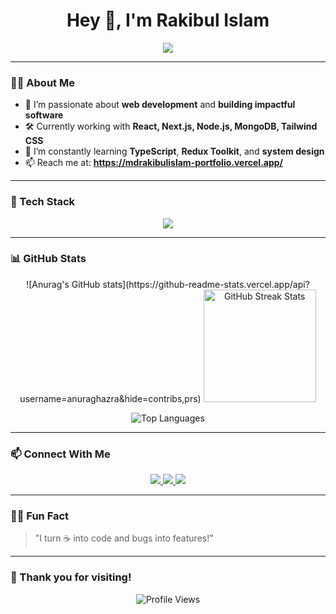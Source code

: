 <!-- README.md -->

<h1 align="center">Hey 👋, I'm Rakibul Islam</h1>

<p align="center">
  <img src="https://readme-typing-svg.demolab.com/?lines=Full%20Stack%20Web%20Developer;React%20%7C%20Next.js%20%7C%20Node.js%20%7C%20MongoDB;Love%20to%20build%20cool%20projects;Always%20learning%20new%20tech!&center=true&width=500&height=45&color=ff4c98&size=22">
</p>

---

### 👨‍💻 About Me

- 🚀 I’m passionate about **web development** and **building impactful software**
- 🛠 Currently working with **React, Next.js, Node.js, MongoDB, Tailwind CSS**
- 🌱 I’m constantly learning **TypeScript**, **Redux Toolkit**, and **system design**
- 📫 Reach me at: **https://mdrakibulislam-portfolio.vercel.app/**

---

### 🧠 Tech Stack

<p align="center">
  <img src="https://skillicons.dev/icons?i=html,css,js,ts,react,nextjs,nodejs,express,mongodb,tailwindcss,redux,git,github,vscode,figma&theme=dark" />
</p>

---

### 📊 GitHub Stats

<p align="center">
  ![Anurag's GitHub stats](https://github-readme-stats.vercel.app/api?username=anuraghazra&hide=contribs,prs)
  <img src="https://github-readme-streak-stats.herokuapp.com/?user=Rakibul-Islam-R&theme=radical" alt="GitHub Streak Stats" height="180px"/>
</p>

<p align="center">
  <img src="https://github-readme-stats.vercel.app/api/top-langs/?username=Rakibul-Islam-R&layout=compact&theme=radical" alt="Top Languages" />
</p>

---

### 📫 Connect With Me

<p align="center">
  <a href="https://www.linkedin.com/in/rakibul-islam-r/" target="_blank">
    <img src="https://img.shields.io/badge/LinkedIn-blue?style=for-the-badge&logo=linkedin&logoColor=white" />
  </a>
  <a href="mailto:rakibulislam.dev@gmail.com">
    <img src="https://img.shields.io/badge/Gmail-red?style=for-the-badge&logo=gmail&logoColor=white" />
  </a>
  <a href="https://rakibul-portfolio.vercel.app/" target="_blank">
    <img src="https://img.shields.io/badge/Portfolio-222222?style=for-the-badge&logo=vercel&logoColor=white" />
  </a>
</p>

---

### 🧑‍🚀 Fun Fact
> "I turn ☕ into code and bugs into features!"

---

### 🙌 Thank you for visiting!

<p align="center">
  <img src="https://komarev.com/ghpvc/?username=Rakibul-Islam-R&style=flat-square&color=blue" alt="Profile Views" />
</p>
